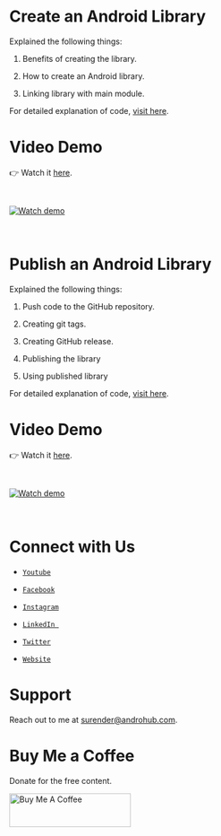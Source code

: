 # Create an Android Library

Explained the following things:

1. Benefits of creating the library.

2. How to create an Android library.

3. Linking library with main module.


For detailed explanation of code, [visit here](https://www.androhub.com/create-an-android-library/).


# Video Demo

👉 Watch it <a href="https://youtu.be/bn1y4nQQiiQ">here</a>.

<br>


[![Watch demo](http://i3.ytimg.com/vi/bn1y4nQQiiQ/hqdefault.jpg)](https://youtu.be/bn1y4nQQiiQ)

<br>

# Publish an Android Library

Explained the following things:

1. Push code to the GitHub repository.

2. Creating git tags.

3. Creating GitHub release.

4. Publishing the library

5. Using published library


For detailed explanation of code, [visit here](https://www.androhub.com/publish-an-android-library/).


# Video Demo

👉 Watch it <a href="https://youtu.be/CqGWiGcYGqo">here</a>.

<br>


[![Watch demo](http://i3.ytimg.com/vi/CqGWiGcYGqo/hqdefault.jpg)](https://youtu.be/CqGWiGcYGqo)

<br>


# Connect with Us

- <a href="https://www.youtube.com/channel/@Androhub" target="_blank">`Youtube`</a>

- <a href="https://www.facebook.com/androhubtutorial/" target="_blank">`Facebook`</a>

- <a href="https://www.instagram.com/androhub_tutorial" target="_blank">`Instagram`</a>

- <a href="https://www.linkedin.com/in/surender-kumar-681472a8?originalSubdomain=in" target="_blank">`LinkedIn `</a>

- <a href="https://twitter.com/sonusurender0/" target="_blank">`Twitter`</a>

- <a href="http://www.androhub.com/" target="_blank">`Website`</a>


# Support

Reach out to me at surender@androhub.com.


# Buy Me a Coffee

Donate for the free content.


<a href="https://www.buymeacoffee.com/androhub" target="_blank"><img src="https://cdn.buymeacoffee.com/buttons/v2/default-yellow.png" alt="Buy Me A Coffee" style="height: 60px !important;width: 217px !important;" ></a>

